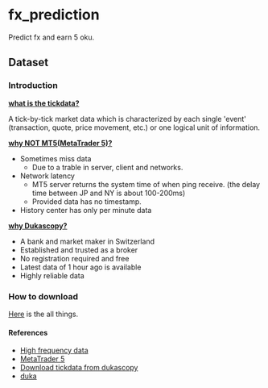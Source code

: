 # fx_prediction
Predict fx and earn 5 oku.

## Dataset

### Introduction

<u>**what is the tickdata?**</u>

A tick-by-tick market data which is characterized by each single 'event' (transaction, quote, price movement, etc.) or one logical unit of information.

<u>**why NOT MT5(MetaTrader 5)?**</u>

* Sometimes miss data
  * Due to a trable in server, client and networks.
* Network latency
  * MT5 server returns the system time of when ping receive. (the delay time between JP and NY is about 100-200ms)
  * Provided data has no timestamp.
* History center has only per minute data

<u>**why Dukascopy?**</u>

* A bank and market maker in Switzerland
* Established and trusted as a broker
* No registration required and free
* Latest data of 1 hour ago is available
* Highly reliable data

### How to download

[Here](https://github.com/giuse88/duka) is the all things.

#### References

* [High frequency data](https://en.wikipedia.org/wiki/High_frequency_data)
* [MetaTrader 5](https://www.metatrader5.com/en)
* [Download tickdata from dukascopy](https://www.slideshare.net/mobile/NakataMaho/tickdata)
* [duka](https://github.com/giuse88/duka)
